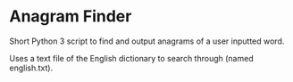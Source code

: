 # Anagram Finder

Short Python 3 script to find and output anagrams of a user inputted word.

Uses a text file of the English dictionary to search through (named english.txt).